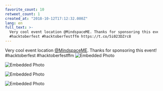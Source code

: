 ```yaml
---
favorite_count: 10
retweet_count: 1
created_at: "2018-10-12T17:12:32.000Z"
lang: en
full_text: >-
  Very cool event location @MindspaceME. Thanks for sponsoring this event!
  #hacktoberfest #hacktoberfestffm https://t.co/5i023DZrc8
---
```


Very cool event location [@MindspaceME](https://twitter.com/MindspaceME). Thanks
for sponsoring this event! #hacktoberfest #hacktoberfestffm
![Embedded Photo](https://twitter-media-coderbyheart.s3.eu-north-1.amazonaws.com/1050796372834816000-DpUtrjFXoAAr9dm.jpg)

![Embedded Photo](https://twitter-media-coderbyheart.s3.eu-north-1.amazonaws.com/1050796372834816000-DpUtsiQXUAILK6O.jpg)

![Embedded Photo](https://twitter-media-coderbyheart.s3.eu-north-1.amazonaws.com/1050796372834816000-DpUttZUXoAAWZpO.jpg)

![Embedded Photo](https://twitter-media-coderbyheart.s3.eu-north-1.amazonaws.com/1050796372834816000-DpUtuZDWsAMD0e5.jpg)
